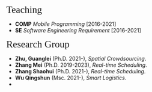 <p><span style="font-family:georgia,serif; font-size:26px;">Teaching</span></p>

- **COMP** _Mobile Programming_ [2016-2021]
- **SE** _Software Engineering Requirement_ [2016-2021]

<p><span style="font-family: georgia, serif; font-size: 26px;">Research Group</span></p>

- **Zhu, Guanglei** (Ph.D. 2021-), _Spatial Crowdsourcing_.
- **Zhang Mei** (Ph.D. 2019-2023), _Real-time Scheduling_.
- **Zhang Shaohui** (Ph.D. 2021-), _Real-time Scheduling_.
- **Wu Qingshun** (Msc. 2021-), _Smart Logistics_.
- 



